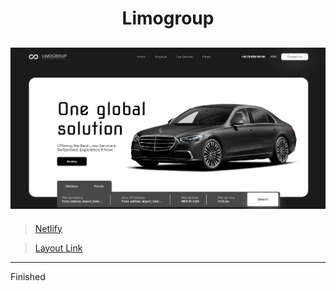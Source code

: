 <h1 align='center'>Limogroup</h1>

![FOto](/img/readmeMD.png)
---
>[Netlify](https://limogroup.netlify.app)

>[Layout Link](https://www.figma.com/file/6NqNSRZ5bNb632Aw8l5Hum/%5BPublished%5D%5BEN%5D-%C2%ABLimogroup%C2%BB?type=design&node-id=0-1&mode=design&t=tjNnx0zqU8MboEAV-0)
---
Finished
